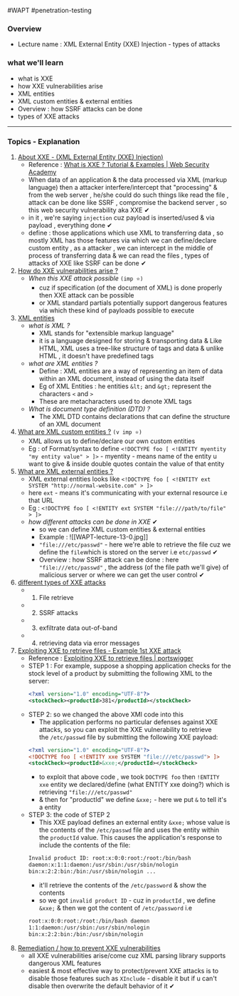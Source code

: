 #WAPT #penetration-testing

### Overview
- Lecture name : XML External Entity (XXE) Injection - types of attacks
### what we'll learn
- what is XXE
- how XXE vulnerabilities arise
- XML entities
- XML custom entities & external entities
- Overview : how SSRF attacks can be done
- types of XXE attacks

---
### Topics - Explanation

1) <u>About XXE - (XML External Entity (XXE) Injection)</u>
	- Reference : [What is XXE ? Tutorial & Examples | Web Security Academy](https://portswigger.net/web-security/xxe)
	- When data of an application & the data processed via XML (markup language) then a attacker interfere/intercept that "processing" & from the web server , he/she could do such things like read the file , attack can be done like SSRF , compromise the backend server , so this web security vulnerability aka XXE ✔
	- in it , we're saying `injection` cuz payload is inserted/used & via payload , everything done ✔
	- define : those applications which use XML to transferring data , so mostly XML has those features via which we can define/declare custom entity , as a attacker , we can intercept in the middle of process of transferring data & we can read the files , types of attacks of XXE like SSRF can be done ✔
1) <u>How do XXE vulnerabilities arise ?</u>
	- *When this XXE attack possible* `(imp ⭐)`
		- cuz if specification (of the document of XML) is done properly then XXE attack can be possible 
		- or XML standard partials potentially support dangerous features via which these kind of payloads possible to execute 
2) <u>XML entities</u>
	- *what is XML ?*
		- XML stands for "extensible markup language"
		- it is a language designed for storing & transporting data & Like HTML, XML uses a tree-like structure of tags and data & unlike HTML , it doesn't have predefined tags 
	- *what are XML entities ?*
		- Define : XML entities are a way of representing an item of data within an XML document, instead of using the data itself
		- Eg of XML Entities : he entities `&lt;` and `&gt;` represent the characters `<` and `>`
		- These are metacharacters used to denote XML tags
	- *What is document type definition (DTD) ?*
		- The XML DTD contains declarations that can define the structure of an XML document
3) <u>What are XML custom entities ?</u> `(v imp ⭐)`
	- XML allows us to define/declare our own custom entities
	- Eg : of Format/syntax to define `<!DOCTYPE foo [ <!ENTITY myentity "my entity value" > ]>` - myentity - means name of the entity u want to give & inside double quotes contain the value of that entity
4) <u>What are XML external entities ? </u>
	- XML external entities looks like `<!DOCTYPE foo [ <!ENTITY ext SYSTEM "http://normal-website.com" > ]>`
	- here `ext` - means it's communicating with your external resource i.e that URL
	- Eg : `<!DOCTYPE foo [ <!ENTITY ext SYSTEM "file:///path/to/file" > ]>`
	- *how different attacks can be done in XXE* ✔
		- so we can define XML custom entities & external entities 
		- Example : ![[WAPT-lecture-13-0.jpg]]
		- `"file:///etc/passwd"` - here we're able to retrieve the file cuz we define the `file`which is stored on the server i.e `etc/passwd` ✔
		- Overview : how SSRF attack can be done : here `"file:///etc/passwd"` , the address (of the file path we'll give) of malicious server or where we can get the user control ✔
5) <u>different types of XXE attacks</u> 
	- 1) File retrieve
	- 2) SSRF attacks
	- 3) exfiltrate data out-of-band
	- 4) retrieving data via error messages
6) <u>Exploiting XXE to retrieve files - Example 1st XXE attack</u>
	- Reference : [Exploiting XXE to retrieve files | portswigger](https://portswigger.net/web-security/xxe#exploiting-xxe-to-retrieve-files)
	- STEP 1 : For example, suppose a shopping application checks for the stock level of a product by submitting the following XML to the server:
		```xml
		<?xml version="1.0" encoding="UTF-8"?> 
		<stockCheck><productId>381</productId></stockCheck>
		```
	- STEP 2: so we changed the above XMl code into this 
		- The application performs no particular defenses against XXE attacks, so you can exploit the XXE vulnerability to retrieve the `/etc/passwd` file by submitting the following XXE payload:
		```xml
		<?xml version="1.0" encoding="UTF-8"?> 
		<!DOCTYPE foo [ <!ENTITY xxe SYSTEM "file:///etc/passwd"> ]> 
		<stockCheck><productId>&xxe;</productId></stockCheck>
		```
		- to exploit that above code , we took `DOCTYPE foo` then `!ENTITY xxe` entity we declared/define (what ENTITY xxe doing?) which is retrieving `"file:///etc/passwd"`
		- & then for "productId" we define `&xxe;` - here we put `&` to tell it's a entity
	- STEP 3: the code of STEP 2 
		- This XXE payload defines an external entity `&xxe;` whose value is the contents of the `/etc/passwd` file and uses the entity within the `productId` value. This causes the application's response to include the contents of the file:
		```xml
		Invalid product ID: root:x:0:0:root:/root:/bin/bash 
		daemon:x:1:1:daemon:/usr/sbin:/usr/sbin/nologin 
		bin:x:2:2:bin:/bin:/usr/sbin/nologin ...
		```
		- it'll retrieve the contents of the `/etc/password` & show the contents
		- so we got `invalid product ID` - cuz in `productId` , we define `&xxe;` & then we got the content of `/etc/password` i.e 
		```xml
		root:x:0:0:root:/root:/bin/bash daemon 
		1:1:daemon:/usr/sbin:/usr/sbin/nologin 
		bin:x:2:2:bin:/bin:/usr/sbin/nologin
		```
8) <u>Remediation / how to prevent XXE vulnerabilities</u>
	- all XXE vulnerabilities arise/come cuz XML parsing library supports dangerous XML features
	- easiest & most effective way to protect/prevent XXE attacks is to disable those features such as `XInclude` - disable it but if u can't disable then overwrite the default behavior of it ✔

